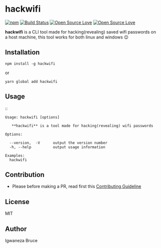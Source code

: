 # hackwifi

[![npm](https://img.shields.io/npm/dt/hackwifi.svg)](https://www.npmjs.com/package/hackwifi)
[![Build Status](https://travis-ci.org/knowbee/keep.svg?branch=master)](https://travis-ci.org/knowbee/hackwifi)
[![Open Source Love](https://badges.frapsoft.com/os/v1/open-source.svg?v=102)](https://github.com/ellerbrock/open-source-badge/)
[![Open Source Love](https://badges.frapsoft.com/os/mit/mit.svg?v=102)](https://github.com/ellerbrock/open-source-badge/)

**hackwifi** is a CLI tool made for hacking(revealing) saved wifi passwords on a host machine, this tool works for both linux and windows 😉

## Installation

```cli
npm install -g hackwifi
```

or

```cli
yarn global add hackwifi
```

## Usage

::

    Usage: hackwifi [options]

       **hackwifi** is a tool made for hacking(revealing) wifi passwords

    Options:

      --version,  -V      output the version number
      -h, --help          output usage information

    Examples:
      hackwifi

## Contribution

- Please before making a PR, read first this [Contributing Guideline](./CONTRIBUTING.md)

## License

MIT

## Author

Igwaneza Bruce

